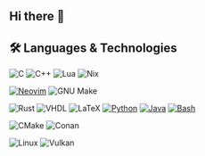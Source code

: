 ## Hi there 👋

<!--
**suddencollection/suddencollection** is a ✨ _special_ ✨ repository because its `README.md` (this file) appears on your GitHub profile.

Here are some ideas to get you started:

- 🔭 I’m currently working on ...
- 🌱 I’m currently learning ...
- 👯 I’m looking to collaborate on ...
- 🤔 I’m looking for help with ...
- 💬 Ask me about ...
- 📫 How to reach me: ...
- 😄 Pronouns: ...
- ⚡ Fun fact: ...
-->

## 🛠️ Languages & Technologies

![C](https://img.shields.io/badge/C-555555?style=flat&logo=c&logoColor=white)
![C++](https://img.shields.io/badge/C%2B%2B-00599C?style=flat&logo=c%2B%2B&logoColor=white)
![Lua](https://img.shields.io/badge/Lua-000080?style=flat&logo=lua&logoColor=white)
![Nix](https://img.shields.io/badge/Nix-5277C3?style=flat&logo=nixos&logoColor=white)

[![Neovim](https://img.shields.io/badge/Neovim-57A143?logo=neovim&logoColor=fff)](#)
![GNU Make](https://img.shields.io/badge/Makefile-777777?style=flat)

![Rust](https://img.shields.io/badge/Rust-000000?style=flat&logo=rust&logoColor=white)
![VHDL](https://img.shields.io/badge/VHDL-9400D3?style=flat)
![LaTeX](https://img.shields.io/badge/LaTeX-008080?style=flat&logo=latex&logoColor=white)
[![Python](https://img.shields.io/badge/Python-3776AB?logo=python&logoColor=fff)](#)
[![Java](https://img.shields.io/badge/Java-%23ED8B00.svg?logo=openjdk&logoColor=white)](#)
[![Bash](https://img.shields.io/badge/Bash-4EAA25?logo=gnubash&logoColor=fff)](#)

![CMake](https://img.shields.io/badge/CMake-064F8C?style=flat&logo=cmake&logoColor=white)
![Conan](https://img.shields.io/badge/Conan-394C59?style=flat&logo=conan&logoColor=white)

![Linux](https://img.shields.io/badge/Linux-FCC624?style=flat&logo=linux&logoColor=black)
![Vulkan](https://img.shields.io/badge/Vulkan-AC162C?style=flat&logo=vulkan&logoColor=white)
